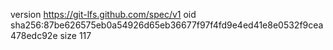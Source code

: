 version https://git-lfs.github.com/spec/v1
oid sha256:87be626575eb0a54926d65eb36677f97f4fd9e4ed41e8e0532f9cea478edc92e
size 117
